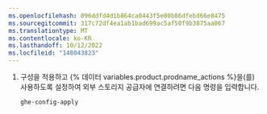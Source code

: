 ```yaml
---
ms.openlocfilehash: 096ddfd4d1b864ca0443f5e00b86dfebd66e8475
ms.sourcegitcommit: 317c72df4ea1ab1bad699ac5af50f9b3875aa067
ms.translationtype: MT
ms.contentlocale: ko-KR
ms.lasthandoff: 10/12/2022
ms.locfileid: "148043823"
---
```

1. 구성을 적용하고 {% 데이터 variables.product.prodname_actions %}을(를) 사용하도록 설정하여 외부 스토리지 공급자에 연결하려면 다음 명령을 입력합니다.

   ```shell{:copy}
   ghe-config-apply
   ```
